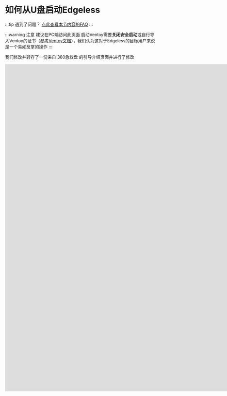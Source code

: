 # 如何从U盘启动Edgeless
:::tip 遇到了问题？
[点此查看本节内容的FAQ](../faq/entrydenied.md) 
:::

:::warning 注意
建议在PC端访问此页面
启动Ventoy需要**关闭安全启动**或自行导入Ventoy的证书（[参考Ventoy文档](https://ventoy.net/cn/doc_secure.html)），我们认为这对于Edgeless的目标用户来说是一个易如反掌的操作
:::

我们修改并转存了一份来自 360急救盘 的引导介绍页面并进行了修改

<iframe src="https://horatio.cn/edgeless/guide/" height="1080" width="1920" frameborder="0" scrolling="0" ></iframe>